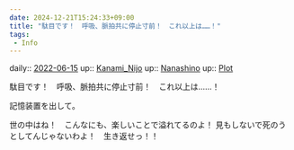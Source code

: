 ```yaml
---
date: 2024-12-21T15:24:33+09:00
title: "駄目です！　呼吸、脈拍共に停止寸前！　これ以上は……！"
tags:
 - Info
---
```


daily:: [2022-06-15](Daily_Note/2022-06-15.md)
up:: [Kanami_Nijo](Bar/Novel/Nacaria/Kanami_Nijo.md)
up:: [Nanashino](Bar/Novel/Nacaria/Nanashino.md)
up:: [Plot](Bar/Novel/Chaos/Plot.md)

駄目です！　呼吸、脈拍共に停止寸前！　これ以上は……！

記憶装置を出して。

世の中はね！　こんなにも、楽しいことで溢れてるのよ！
見もしないで死のうとしてんじゃないわよ！　生き返せっ！！